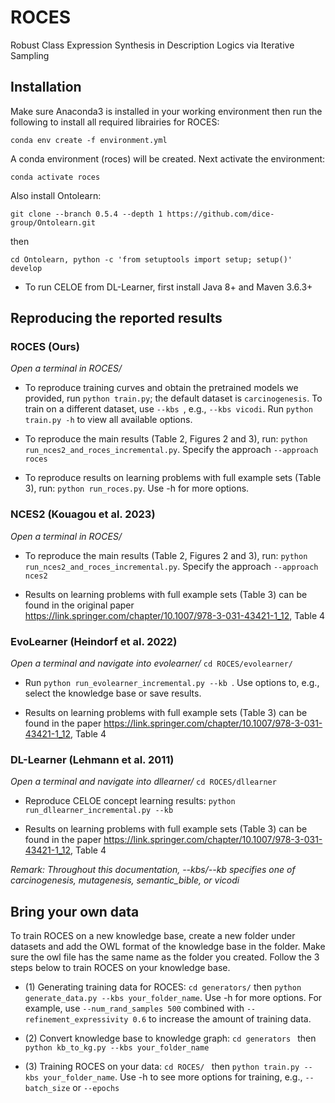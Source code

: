 # ROCES
Robust Class Expression Synthesis in Description Logics via Iterative Sampling


## Installation

Make sure Anaconda3 is installed in your working environment then run the following to install all required librairies for ROCES:
```
conda env create -f environment.yml
```

A conda environment (roces) will be created. Next activate the environment:

```
conda activate roces
```

Also install Ontolearn: 

``` 
git clone --branch 0.5.4 --depth 1 https://github.com/dice-group/Ontolearn.git
```
then

``` 
cd Ontolearn, python -c 'from setuptools import setup; setup()' develop
```

- To run CELOE from DL-Learner, first install Java 8+ and Maven 3.6.3+

## Reproducing the reported results

### ROCES (Ours)


*Open a terminal in ROCES/*


- To reproduce training curves and obtain the pretrained models we provided, run ``` python train.py ```; the default dataset is ` carcinogenesis `. To train on a different dataset, use ```--kbs ```, e.g., `--kbs vicodi`. Run `python train.py -h` to view all available options.

- To reproduce the main results (Table 2, Figures 2 and 3), run: ``` python run_nces2_and_roces_incremental.py ```. Specify the approach `--approach roces`

- To reproduce results on learning problems with full example sets (Table 3), run: ``` python run_roces.py ```. Use -h for more options.


### NCES2 (Kouagou et al. 2023)

*Open a terminal in ROCES/*
- To reproduce the main results (Table 2, Figures 2 and 3), run: ``` python run_nces2_and_roces_incremental.py ```. Specify the approach `--approach nces2`

- Results on learning problems with full example sets (Table 3) can be found in the original paper https://link.springer.com/chapter/10.1007/978-3-031-43421-1_12, Table 4


### EvoLearner (Heindorf et al. 2022)

*Open a terminal and navigate into evolearner/* ``` cd ROCES/evolearner/ ```

- Run `python run_evolearner_incremental.py --kb `. Use options to, e.g., select the knowledge base or save results.

- Results on learning problems with full example sets (Table 3) can be found in the paper https://link.springer.com/chapter/10.1007/978-3-031-43421-1_12, Table 4


### DL-Learner (Lehmann et al. 2011)

*Open a terminal and navigate into dllearner/* ``` cd ROCES/dllearner ```

- Reproduce CELOE concept learning results: ``` python run_dllearner_incremental.py --kb ```

- Results on learning problems with full example sets (Table 3) can be found in the paper https://link.springer.com/chapter/10.1007/978-3-031-43421-1_12, Table 4


*Remark: Throughout this documentation, --kbs/--kb specifies one of carcinogenesis, mutagenesis, semantic_bible, or vicodi*

## Bring your own data

To train ROCES on a new knowledge base, create a new folder under datasets and add the OWL format of the knowledge base in the folder. Make sure the owl file has the same name as the folder you created. Follow the 3 steps below to train ROCES on your knowledge base.

- (1) Generating training data for ROCES: `cd generators/` then ` python generate_data.py --kbs your_folder_name `. Use -h for more options. For example, use `--num_rand_samples 500` combined with `--refinement_expressivity 0.6` to increase the amount of training data.

- (2) Convert knowledge base to knowledge graph: ```cd generators ``` then ``` python kb_to_kg.py --kbs your_folder_name ```

- (3) Training ROCES on your data: `cd ROCES/ ` then ` python train.py --kbs your_folder_name `. Use -h to see more options for training, e.g., `--batch_size` or `--epochs`

